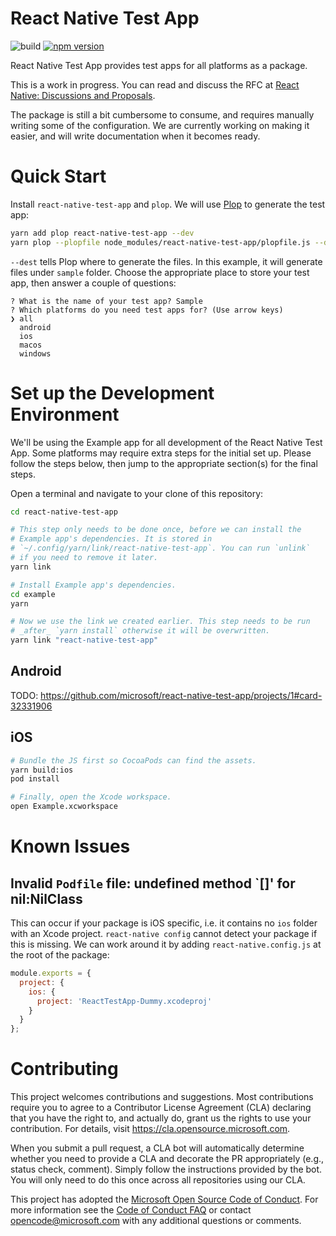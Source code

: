 # React Native Test App

![build](https://github.com/microsoft/react-native-test-app/workflows/build/badge.svg)
[![npm version](https://badgen.net/npm/v/react-native-test-app)](https://www.npmjs.com/package/react-native-test-app)

React Native Test App provides test apps for all platforms as a package.

This is a work in progress. You can read and discuss the RFC at
[React Native: Discussions and Proposals](https://github.com/react-native-community/discussions-and-proposals/pull/204).

The package is still a bit cumbersome to consume, and requires manually writing
some of the configuration. We are currently working on making it easier, and
will write documentation when it becomes ready.

# Quick Start

Install `react-native-test-app` and `plop`. We will use
[Plop](https://plopjs.com/) to generate the test app:

```bash
yarn add plop react-native-test-app --dev
yarn plop --plopfile node_modules/react-native-test-app/plopfile.js --dest sample
```

`--dest` tells Plop where to generate the files. In this example, it will
generate files under `sample` folder. Choose the appropriate place to store your
test app, then answer a couple of questions:

```console
? What is the name of your test app? Sample
? Which platforms do you need test apps for? (Use arrow keys)
❯ all
  android
  ios
  macos
  windows
```

# Set up the Development Environment

We'll be using the Example app for all development of the React Native Test App.
Some platforms may require extra steps for the initial set up. Please follow the
steps below, then jump to the appropriate section(s) for the final steps.

Open a terminal and navigate to your clone of this repository:

```bash
cd react-native-test-app

# This step only needs to be done once, before we can install the
# Example app's dependencies. It is stored in
# `~/.config/yarn/link/react-native-test-app`. You can run `unlink`
# if you need to remove it later.
yarn link

# Install Example app's dependencies.
cd example
yarn

# Now we use the link we created earlier. This step needs to be run
# _after_ `yarn install` otherwise it will be overwritten.
yarn link "react-native-test-app"
```

## Android

TODO: https://github.com/microsoft/react-native-test-app/projects/1#card-32331906

## iOS

```bash
# Bundle the JS first so CocoaPods can find the assets.
yarn build:ios
pod install

# Finally, open the Xcode workspace.
open Example.xcworkspace
```

# Known Issues

## Invalid `Podfile` file: undefined method `[]' for nil:NilClass

This can occur if your package is iOS specific, i.e. it contains no `ios` folder
with an Xcode project. `react-native config` cannot detect your package if this
is missing. We can work around it by adding `react-native.config.js` at the root
of the package:

```js
module.exports = {
  project: {
    ios: {
      project: 'ReactTestApp-Dummy.xcodeproj'
    }
  }
};
```

# Contributing

This project welcomes contributions and suggestions. Most contributions require
you to agree to a Contributor License Agreement (CLA) declaring that you have
the right to, and actually do, grant us the rights to use your contribution. For
details, visit https://cla.opensource.microsoft.com.

When you submit a pull request, a CLA bot will automatically determine whether
you need to provide a CLA and decorate the PR appropriately (e.g., status check,
comment). Simply follow the instructions provided by the bot. You will only need
to do this once across all repositories using our CLA.

This project has adopted the
[Microsoft Open Source Code of Conduct](https://opensource.microsoft.com/codeofconduct/).
For more information see the
[Code of Conduct FAQ](https://opensource.microsoft.com/codeofconduct/faq/) or
contact [opencode@microsoft.com](mailto:opencode@microsoft.com) with any
additional questions or comments.

